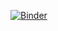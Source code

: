 [![Binder](https://mybinder.org/badge_logo.svg)](https://mybinder.org/v2/gh/chnzhangrui/SingleTopWorkshop/master)
